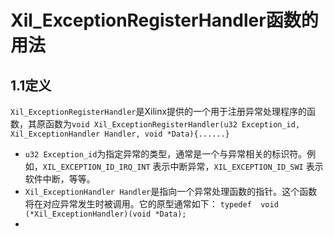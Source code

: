 # Xil_ExceptionRegisterHandler函数的用法
## 1.1定义
`Xil_ExceptionRegisterHandler`是Xilinx提供的一个用于注册异常处理程序的函数，其原函数为`void Xil_ExceptionRegisterHandler(u32 Exception_id, Xil_ExceptionHandler Handler, void *Data){......}`
- `u32 Exception_id`为指定异常的类型，通常是一个与异常相关的标识符。例如，`XIL_EXCEPTION_ID_IRQ_INT` 表示中断异常，`XIL_EXCEPTION_ID_SWI` 表示软件中断，等等。
- `Xil_ExceptionHandler Handler`是指向一个异常处理函数的指针。这个函数将在对应异常发生时被调用。它的原型通常如下：
`typedef  void  (*Xil_ExceptionHandler)(void *Data);`
- 
